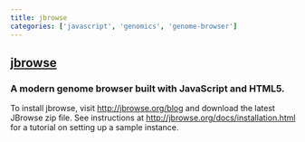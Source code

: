```yaml
---
title: jbrowse
categories: ['javascript', 'genomics', 'genome-browser']
---
```

## [jbrowse](https://github.com/GMOD/jbrowse)

### A modern genome browser built with JavaScript and HTML5.


To install jbrowse, visit http://jbrowse.org/blog and download the latest JBrowse zip file. See instructions at http://jbrowse.org/docs/installation.html for a tutorial on setting up a sample instance.
